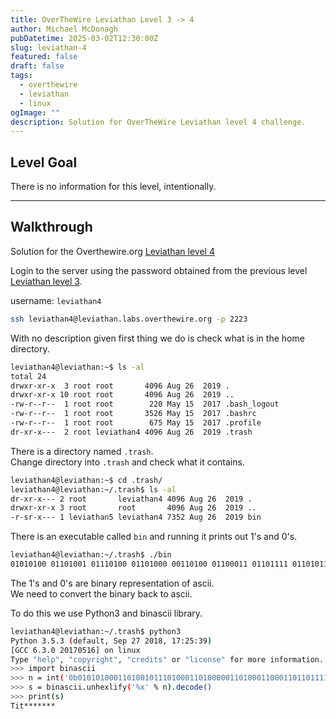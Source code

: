 ```yaml
---
title: OverTheWire Leviathan Level 3 -> 4
author: Michael McDonagh
pubDatetime: 2025-03-02T12:30:00Z
slug: leviathan-4
featured: false
draft: false
tags:
  - overthewire
  - leviathan
  - linux
ogImage: ""
description: Solution for OverTheWire Leviathan level 4 challenge.
---
```


## Level Goal  

There is no information for this level, intentionally.

---

## Walkthrough  

Solution for the Overthewire.org [Leviathan level 4](https://overthewire.org/wargames/leviathan/leviathan4.html)

Login to the server using the password obtained from the previous level [Leviathan level 3](/posts/overthewire/leviathan-3).  

username: `leviathan4`  

```bash
ssh leviathan4@leviathan.labs.overthewire.org -p 2223
```

With no description given first thing we do is check what is in the home directory.

```bash
leviathan4@leviathan:~$ ls -al
total 24
drwxr-xr-x  3 root root       4096 Aug 26  2019 .
drwxr-xr-x 10 root root       4096 Aug 26  2019 ..
-rw-r--r--  1 root root        220 May 15  2017 .bash_logout
-rw-r--r--  1 root root       3526 May 15  2017 .bashrc
-rw-r--r--  1 root root        675 May 15  2017 .profile
dr-xr-x---  2 root leviathan4 4096 Aug 26  2019 .trash
```

There is a directory named `.trash`.  
Change directory into `.trash` and check what it contains.

```bash
leviathan4@leviathan:~$ cd .trash/
leviathan4@leviathan:~/.trash$ ls -al
dr-xr-x--- 2 root       leviathan4 4096 Aug 26  2019 .
drwxr-xr-x 3 root       root       4096 Aug 26  2019 ..
-r-sr-x--- 1 leviathan5 leviathan4 7352 Aug 26  2019 bin
```

There is an executable called `bin` and running it prints out 1's and 0's.

```bash
leviathan4@leviathan:~/.trash$ ./bin
01010100 01101001 01110100 01101000 00110100 01100011 01101111 01101011 01100101 01101001 00001010
```

The 1's and 0's are binary representation of ascii.  
We need to convert the binary back to ascii.

To do this we use Python3 and binascii library.

```bash
leviathan4@leviathan:~/.trash$ python3
Python 3.5.3 (default, Sep 27 2018, 17:25:39) 
[GCC 6.3.0 20170516] on linux
Type "help", "copyright", "credits" or "license" for more information.
>>> import binascii
>>> n = int('0b0101010001101001011101000110100000110100011000110110111101101011011001010110100100001010' , 2)
>>> s = binascii.unhexlify('%x' % n).decode()
>>> print(s)
Tit*******
```
